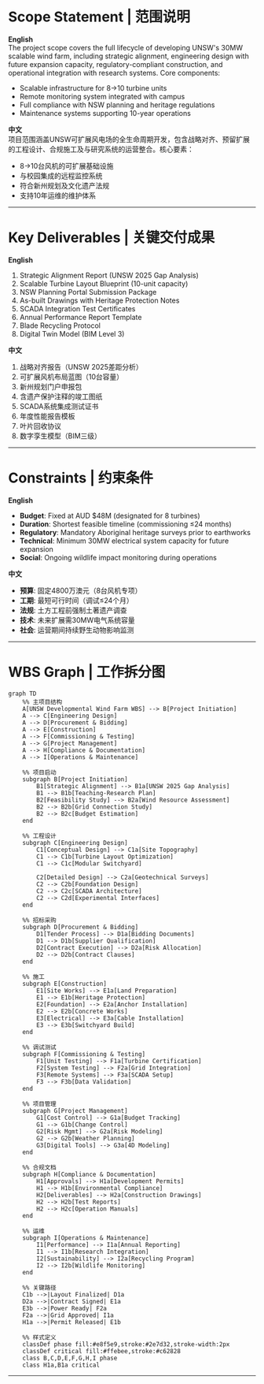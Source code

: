 # Scope Statement | 范围说明
**English**  
The project scope covers the full lifecycle of developing UNSW's 30MW scalable wind farm, including strategic alignment, engineering design with future expansion capacity, regulatory-compliant construction, and operational integration with research systems. Core components:  
- Scalable infrastructure for 8→10 turbine units  
- Remote monitoring system integrated with campus  
- Full compliance with NSW planning and heritage regulations  
- Maintenance systems supporting 10-year operations  

**中文**  
项目范围涵盖UNSW可扩展风电场的全生命周期开发，包含战略对齐、预留扩展的工程设计、合规施工及与研究系统的运营整合。核心要素：  
- 8→10台风机的可扩展基础设施  
- 与校园集成的远程监控系统  
- 符合新州规划及文化遗产法规  
- 支持10年运维的维护体系

---

# Key Deliverables | 关键交付成果
**English**  
1. Strategic Alignment Report (UNSW 2025 Gap Analysis)  
2. Scalable Turbine Layout Blueprint (10-unit capacity)  
3. NSW Planning Portal Submission Package  
4. As-built Drawings with Heritage Protection Notes  
5. SCADA Integration Test Certificates  
6. Annual Performance Report Template  
7. Blade Recycling Protocol  
8. Digital Twin Model (BIM Level 3)  

**中文**  
1. 战略对齐报告（UNSW 2025差距分析）  
2. 可扩展风机布局蓝图（10台容量）  
3. 新州规划门户申报包  
4. 含遗产保护注释的竣工图纸  
5. SCADA系统集成测试证书  
6. 年度性能报告模板  
7. 叶片回收协议  
8. 数字孪生模型（BIM三级）  

---

# Constraints | 约束条件
**English**  
- **Budget**: Fixed at AUD $48M (designated for 8 turbines)  
- **Duration**: Shortest feasible timeline (commissioning ≤24 months)  
- **Regulatory**: Mandatory Aboriginal heritage surveys prior to earthworks  
- **Technical**: Minimum 30MW electrical system capacity for future expansion  
- **Social**: Ongoing wildlife impact monitoring during operations  

**中文**  
- **预算**: 固定4800万澳元（8台风机专项）  
- **工期**: 最短可行时间（调试≤24个月）  
- **法规**: 土方工程前强制土著遗产调查  
- **技术**: 未来扩展需30MW电气系统容量  
- **社会**: 运营期间持续野生动物影响监测
---
# WBS Graph | 工作拆分图
```mermaid
graph TD
    %% 主项目结构
    A[UNSW Developmental Wind Farm WBS] --> B[Project Initiation]
    A --> C[Engineering Design]
    A --> D[Procurement & Bidding]
    A --> E[Construction]
    A --> F[Commissioning & Testing]
    A --> G[Project Management]
    A --> H[Compliance & Documentation]
    A --> I[Operations & Maintenance]

    %% 项目启动
    subgraph B[Project Initiation]
        B1[Strategic Alignment] --> B1a[UNSW 2025 Gap Analysis]
        B1 --> B1b[Teaching-Research Plan]
        B2[Feasibility Study] --> B2a[Wind Resource Assessment]
        B2 --> B2b[Grid Connection Study]
        B2 --> B2c[Budget Estimation]
    end

    %% 工程设计
    subgraph C[Engineering Design]
        C1[Conceptual Design] --> C1a[Site Topography]
        C1 --> C1b[Turbine Layout Optimization]
        C1 --> C1c[Modular Switchyard]
        
        C2[Detailed Design] --> C2a[Geotechnical Surveys]
        C2 --> C2b[Foundation Design]
        C2 --> C2c[SCADA Architecture]
        C2 --> C2d[Experimental Interfaces]
    end

    %% 招标采购
    subgraph D[Procurement & Bidding]
        D1[Tender Process] --> D1a[Bidding Documents]
        D1 --> D1b[Supplier Qualification]
        D2[Contract Execution] --> D2a[Risk Allocation]
        D2 --> D2b[Contract Clauses]
    end

    %% 施工
    subgraph E[Construction]
        E1[Site Works] --> E1a[Land Preparation]
        E1 --> E1b[Heritage Protection]
        E2[Foundation] --> E2a[Anchor Installation]
        E2 --> E2b[Concrete Works]
        E3[Electrical] --> E3a[Cable Installation]
        E3 --> E3b[Switchyard Build]
    end

    %% 调试测试
    subgraph F[Commissioning & Testing]
        F1[Unit Testing] --> F1a[Turbine Certification]
        F2[System Testing] --> F2a[Grid Integration]
        F3[Remote Systems] --> F3a[SCADA Setup]
        F3 --> F3b[Data Validation]
    end

    %% 项目管理
    subgraph G[Project Management]
        G1[Cost Control] --> G1a[Budget Tracking]
        G1 --> G1b[Change Control]
        G2[Risk Mgmt] --> G2a[Risk Modeling]
        G2 --> G2b[Weather Planning]
        G3[Digital Tools] --> G3a[4D Modeling]
    end

    %% 合规文档
    subgraph H[Compliance & Documentation]
        H1[Approvals] --> H1a[Development Permits]
        H1 --> H1b[Environmental Compliance]
        H2[Deliverables] --> H2a[Construction Drawings]
        H2 --> H2b[Test Reports]
        H2 --> H2c[Operation Manuals]
    end

    %% 运维
    subgraph I[Operations & Maintenance]
        I1[Performance] --> I1a[Annual Reporting]
        I1 --> I1b[Research Integration]
        I2[Sustainability] --> I2a[Recycling Program]
        I2 --> I2b[Wildlife Monitoring]
    end

    %% 关键路径
    C1b -->|Layout Finalized| D1a
    D2a -->|Contract Signed| E1a
    E3b -->|Power Ready| F2a
    F2a -->|Grid Approved| I1a
    H1a -->|Permit Released| E1b

    %% 样式定义
    classDef phase fill:#e8f5e9,stroke:#2e7d32,stroke-width:2px
    classDef critical fill:#ffebee,stroke:#c62828
    class B,C,D,E,F,G,H,I phase
    class H1a,B1a critical
```
---